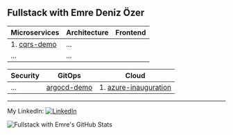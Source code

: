 ## Fullstack with Emre Deniz Özer 

| Microservices | Architecture | Frontend |
| -------- | -------- | -------- |
| 1. [cqrs-demo](https://github.com/emredenizozer/cqrs-demo) | ... |  |
| ... | ... |  |

| Security | GitOps | Cloud |
| -------- | -------- | -------- |
| ... | [argocd-demo](https://github.com/emredenizozer/argocd-demo) | 1. [azure-inauguration](https://github.com/emredenizozer/azure-inauguration) |

---

My LinkedIn:
[<img src="https://raw.githubusercontent.com/paulrobertlloyd/socialmediaicons/main/linkedin-16x16.png" alt="LinkedIn" class="linkedin-icon">](https://www.linkedin.com/in/emredenizozer/)

![Fullstack with Emre's GitHub Stats](https://github-readme-stats.vercel.app/api?username=emredenizozer&show_icons=true&theme=radical)
